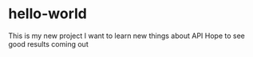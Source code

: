 # hello-world
This is my new project
I want to learn new things about API
Hope to see good results coming out
